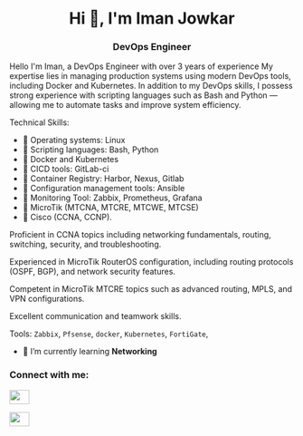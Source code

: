 <h1 align="center">Hi 👋, I'm Iman Jowkar</h1>
<h3 align="center">DevOps Engineer</h3>

<p align="left">Hello I'm Iman, a DevOps Engineer with over 3 years of experience My expertise lies in managing production systems using modern DevOps tools, including Docker and Kubernetes. In addition to my DevOps skills, I possess strong experience with scripting languages such as Bash and Python — allowing me to automate tasks and improve system efficiency. </p>


Technical Skills:

- 🌱 Operating systems: Linux
- 🌱 Scripting languages: Bash, Python
- 🌱 Docker and Kubernetes
- 🌱 CICD tools: GitLab-ci
- 🌱 Container Registry: Harbor, Nexus, Gitlab
- 🌱 Configuration management tools: Ansible
- 🌱 Monitoring Tool: Zabbix, Prometheus, Grafana
- 🌱 MicroTik (MTCNA, MTCRE, MTCWE, MTCSE)
- 🌱 Cisco (CCNA, CCNP).


Proficient in CCNA topics including networking fundamentals, routing, switching, security, and troubleshooting.

Experienced in MicroTik RouterOS configuration, including routing protocols (OSPF, BGP), and network security features.

Competent in MicroTik MTCRE topics such as advanced routing, MPLS, and VPN configurations.

Excellent communication and teamwork skills.

Tools:
`Zabbix`, `Pfsense`, `docker`, `Kubernetes`, `FortiGate`, 


- 🌱 I’m currently learning **Networking**

<h3 align="left">Connect with me:</h3>
<p align="left">
<a href="https://www.linkedin.com/in/imanjowkar99/" target="blank"><img align="center" src="https://raw.githubusercontent.com/rahuldkjain/github-profile-readme-generator/master/src/images/icons/Social/linked-in-alt.svg" height="25" width="35" /></a>


<a href="https://www.kaggle.com/imanjowkar" target="blank"><img align="center" src="https://raw.githubusercontent.com/rahuldkjain/github-profile-readme-generator/master/src/images/icons/Social/kaggle.svg" height="25" width="35" /></a>
